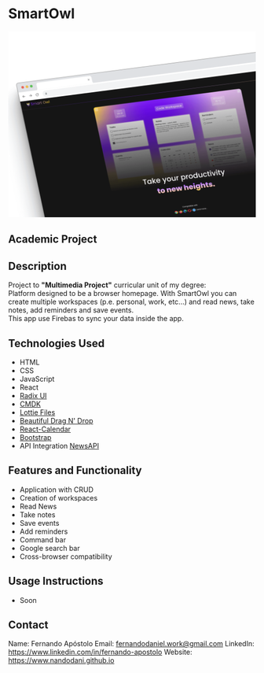 # SmartOwl

![Screenshot](screenshot-smartowl.png)

## Academic Project

## Description

Project to **"Multimedia Project"** curricular unit of my degree:\
Platform designed to be a browser homepage. With SmartOwl you can create multiple workspaces (p.e. personal, work, etc...) and read news, take notes, add reminders and save events.\
This app use Firebas to sync your data inside the app.

## Technologies Used

- HTML
- CSS
- JavaScript
- React
- [Radix UI](https://rawg.io/apidocs)
- [CMDK](https://cmdk.paco.me/)
- [Lottie Files](https://lottiefiles.com/pt/)
- [Beautiful Drag N' Drop](https://react-beautiful-dnd.netlify.com/)
- [React-Calendar](https://projects.wojtekmaj.pl/react-calendar/)
- [Bootstrap](https://getbootstrap.com/)
- API Integration [NewsAPI](https://newsapi.org/)


## Features and Functionality

- Application with CRUD
- Creation of workspaces
- Read News
- Take notes
- Save events
- Add reminders
- Command bar
- Google search bar
- Cross-browser compatibility

## Usage Instructions

- Soon

## Contact
Name: Fernando Apóstolo
Email: fernandodaniel.work@gmail.com
LinkedIn: https://www.linkedin.com/in/fernando-apostolo
Website: https://www.nandodani.github.io
